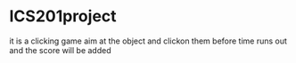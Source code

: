 # ICS201project
it is a clicking game aim at the object and clickon them before time runs out and the score will be added
